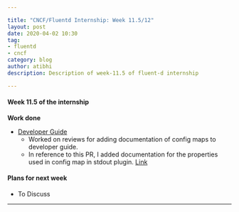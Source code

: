 ```yaml
---

title: "CNCF/Fluentd Internship: Week 11.5/12"
layout: post
date: 2020-04-02 10:30
tag:
- fluentd
- cncf
category: blog
author: atibhi
description: Description of week-11.5 of fluent-d internship

---
```


#### Week 11.5 of the internship

**Work done**

- [Developer Guide](https://github.com/fluent/fluent-bit/blob/master/DEVELOPER_GUIDE.md)
  - Worked on reviews for adding documentation of config maps to developer guide.
  - In reference to this PR, I added documentation for the properties used in config map in stdout plugin. [Link](https://github.com/fluent/fluent-bit/pull/2075/files)


#### Plans for next week

- To Discuss

---

